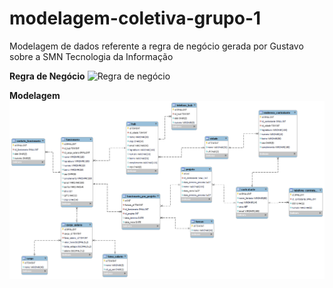# modelagem-coletiva-grupo-1
Modelagem de dados referente a regra de negócio gerada por Gustavo sobre a SMN Tecnologia da Informação 

**Regra de Negócio**
![Regra de negócio](/Regra%20de%20Negócio/RN.PNG)

**Modelagem**
![Modelagem](/smn.model.png)
